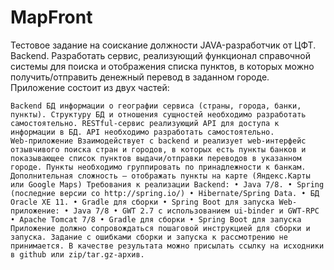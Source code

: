 # MapFront
Тестовое задание на соискание должности JAVA-разработчик от ЦФТ. Backend. Разработать сервис, реализующий функционал справочной системы для поиска и отображения списка пунктов, в которых можно получить/отправить денежный перевод в заданном городе. Приложение состоит из двух частей:

    Backend БД информации о географии сервиса (страны, города, банки, пункты). Структуру БД и отношения сущностей необходимо разработать самостоятельно. RESTful-сервис реализующий API для доступа к информации в БД. API необходимо разработать самостоятельно.
    Web-приложение Взаимодействует c backend и реализует web-интерфейс отзывчивого поиска стран и городов, в которых есть пункты банков и показывающее список пунктов выдачи/отправки переводов в указанном городе. Пункты необходимо группировать по принадлежности к банкам. Дополнительная сложность – отображать пункты на карте (Яндекс.Карты или Google Maps) Требования к реализации Backend: • Java 7/8. • Spring (последние версии со http://spring.io/) • Hibernate/Spring Data. • БД Oracle XE 11. • Gradle для сборки • Spring Boot для запуска Web-приложение: • Java 7/8 • GWT 2.7 с использованием ui-binder и GWT-RPC • Apache Tomcat 7/8 • Gradle для сборки • Spring Boot для запуска Приложение должно сопровождаться пошаговой инструкцией для сборки и запуска. Задание с ошибками сборки и запуска к рассмотрению не принимается. В качестве результата можно присылать ссылку на исходники в github или zip/tar.gz-архив.
